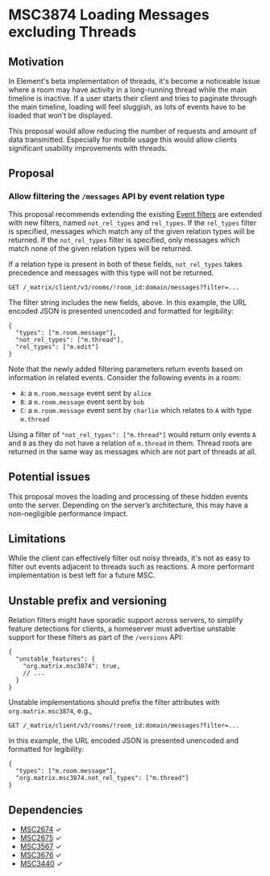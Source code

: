 # MSC3874 Loading Messages excluding Threads

## Motivation

In Element's beta implementation of threads, it's become a noticeable issue where a room may have activity in a 
long-running thread while the main timeline is inactive. If a user starts their client and tries to paginate through the 
main timeline, loading will feel sluggish, as lots of events have to be loaded that won’t be displayed.

This proposal would allow reducing the number of requests and amount of data transmitted. Especially for mobile usage
this would allow clients significant usability improvements with threads.  

## Proposal

### Allow filtering the `/messages` API by event relation type

This proposal recommends extending the existing [Event filters] are extended with new filters, named `not_rel_types` and
`rel_types`.  If the `rel_types` filter is specified, messages which match any of the given relation types will be
returned. If the `not_rel_types` filter is specified, only messages which match none of the given relation types will be
returned.

If a relation type is present in both of these fields, `not_rel_types` takes precedence and messages with this type will
not be returned.

```
GET /_matrix/client/v3/rooms/!room_id:domain/messages?filter=...
```

The filter string includes the new fields, above. In this example, the URL encoded JSON is presented unencoded and
formatted for legibility:

```jsonc
{
  "types": ["m.room.message"],
  "not_rel_types": ["m.thread"],
  "rel_types": ["m.edit"]
}
```

Note that the newly added filtering parameters return events based on information in related events. Consider the
following events in a room:

* `A`: a `m.room.message` event sent by `alice`
* `B`: a `m.room.message` event sent by `bob`
* `C`: a `m.room.message` event sent by `charlie` which relates to `A` with type `m.thread`

Using a filter of `"not_rel_types": ["m.thread"]` would return only events `A` and `B` as they do not have a relation of
`m.thread` in them. Thread roots are returned in the same way as messages which are not part of threads at all.

## Potential issues

This proposal moves the loading and processing of these hidden events onto the server. Depending on the server’s
architecture, this may have a non-negligible performance impact. 

## Limitations

While the client can effectively filter out noisy threads, it's not as easy to filter out events adjacent to threads
such as reactions. A more performant implementation is best left for a future MSC.

## Unstable prefix and versioning

Relation filters might have sporadic support across servers, to simplify feature detections for clients, a homeserver
must advertise unstable support for these filters as part of the `/versions` API:

```jsonc
{
  "unstable_features": {
    "org.matrix.msc3874": true,
    // ...
  }
}
```

Unstable implementations should prefix the filter attributes with `org.matrix.msc3874`, e.g.,

```http request
GET /_matrix/client/v3/rooms/!room_id:domain/messages?filter=...
```
In this example, the URL encoded JSON is presented unencoded and formatted for legibility:
```jsonc
{
  "types": ["m.room.message"],
  "org.matrix.msc3874.not_rel_types": ["m.thread"]
}
```

## Dependencies

- [MSC2674](https://github.com/matrix-org/matrix-doc/pull/2674) ✓
- [MSC2675](https://github.com/matrix-org/matrix-doc/pull/2675) ✓
- [MSC3567](https://github.com/matrix-org/matrix-doc/pull/3567) ✓
- [MSC3676](https://github.com/matrix-org/matrix-doc/pull/3676) ✓
- [MSC3440](https://github.com/matrix-org/matrix-doc/pull/3440) ✓

<!-- inline links -->
[Event filters]: https://spec.matrix.org/v1.2/client-server-api/#filtering
